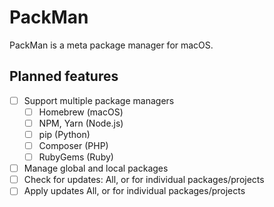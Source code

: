 # PackMan

PackMan is a meta package manager for macOS.

## Planned features

- [ ] Support multiple package managers
  - [ ] Homebrew (macOS)
  - [ ] NPM, Yarn (Node.js)
  - [ ] pip (Python)
  - [ ] Composer (PHP)
  - [ ] RubyGems (Ruby)
- [ ] Manage global and local packages
- [ ] Check for updates: All, or for individual packages/projects
- [ ] Apply updates All, or for individual packages/projects

